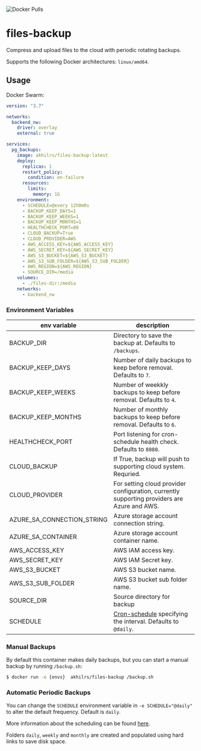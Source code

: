![Docker Pulls](https://hub.docker.com/repository/docker/akhilrs/files-backup)

# files-backup

Compress and upload files to the cloud  with periodic rotating backups.

Supports the following Docker architectures: `linux/amd64`.

## Usage


Docker Swarm:
```yaml
version: "3.7"

networks:
  backend_nw:
    driver: overlay
    external: true

services:
  pg_backups:
    image: akhilrs/files-backup:latest
    deploy:
      replicas: 1
      restart_policy:
        condition: on-failure
      resources:
        limits:
          memory: 1G
    environment:
      - SCHEDULE=@every 12h0m0s
      - BACKUP_KEEP_DAYS=1
      - BACKUP_KEEP_WEEKS=1
      - BACKUP_KEEP_MONTHS=1
      - HEALTHCHECK_PORT=80
      - CLOUD_BACKUP=True
      - CLOUD_PROVIDER=AWS
      - AWS_ACCESS_KEY=${AWS_ACCESS_KEY}
      - AWS_SECRET_KEY=${AWS_SECRET_KEY}
      - AWS_S3_BUCKET=${AWS_S3_BUCKET}
      - AWS_S3_SUB_FOLDER=${AWS_S3_SUB_FOLDER}
      - AWS_REGION=${AWS_REGION}
      - SOURCE_DIR=/media
    volumes:
      - ./files-dir:/media
    networks:
      - backend_nw

```

### Environment Variables

| env variable | description |
|--|--|
| BACKUP_DIR | Directory to save the backup at. Defaults to `/backups`. |
| BACKUP_KEEP_DAYS | Number of daily backups to keep before removal. Defaults to `7`. |
| BACKUP_KEEP_WEEKS | Number of weekkly backups to keep before removal. Defaults to `4`. |
| BACKUP_KEEP_MONTHS | Number of monthly backups to keep before removal. Defaults to `6`. |
| HEALTHCHECK_PORT | Port listening for cron-schedule health check. Defaults to `8080`. |
| CLOUD_BACKUP |  If True, backup will push to supporting cloud system. Requried. |
| CLOUD_PROVIDER | For setting cloud provider configuration, currently supporting providers are Azure and AWS. |
| AZURE_SA_CONNECTION_STRING | Azure storage account connection string. |
| AZURE_SA_CONTAINER | Azure storage account container name. |
| AWS_ACCESS_KEY | AWS IAM access key. |
| AWS_SECRET_KEY | AWS IAM Secret key. |
| AWS_S3_BUCKET | AWS S3 bucket name. |
| AWS_S3_SUB_FOLDER | AWS S3 bucket sub folder name. |
| SOURCE_DIR | Source directory for backup
| SCHEDULE | [Cron-schedule](http://godoc.org/github.com/robfig/cron#hdr-Predefined_schedules) specifying the interval. Defaults to `@daily`. |


### Manual Backups

By default this container makes daily backups, but you can start a manual backup by running `/backup.sh`:

```sh
$ docker run -e {envs}  akhilrs/files-backup /backup.sh
```

### Automatic Periodic Backups

You can change the `SCHEDULE` environment variable in `-e SCHEDULE="@daily"` to alter the default frequency. Default is `daily`.

More information about the scheduling can be found [here](http://godoc.org/github.com/robfig/cron#hdr-Predefined_schedules).

Folders `daily`, `weekly` and `monthly` are created and populated using hard links to save disk space.
